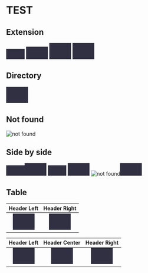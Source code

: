 # TEST

## Extension
<img src="test1.png" alt="png" width="50" height="28" fetchpriority="high">
<img src="test2.jpg" alt="jpg" width="59" height="34" loading="lazy">
<img src="test3.gif" alt="gif" width="59" height="44" loading="lazy">
<img src="test4.webp" alt="webp" width="59" height="44" loading="lazy">

## Directory
<img src="dir-test/test6.webp" alt="dir" width="59" height="44" loading="lazy">

## Not found
![not found](test11.png)

## Side by side
<img src="test1.png" alt="png" width="50" height="28" loading="lazy"><img src="test2.jpg" alt="jpg" width="59" height="34" loading="lazy">
<img src="test1.png" alt="png" width="50" height="28" loading="lazy"> <img src="test2.jpg" alt="jpg" width="59" height="34" loading="lazy">
![not found](test11.png)<img src="test2.jpg" alt="jpg" width="59" height="34" loading="lazy">

## Table
|Header Left|Header Right|
|:---:|:---:|
|<img src="test4.webp" alt="left" width="59" height="44" loading="lazy">|<img src="dir-test/test6.webp" alt="right" width="59" height="44" loading="lazy">|

|Header Left|Header Center|Header Right|
|:---:|:---:|:---:|
|<img src="test4.webp" alt="left" width="59" height="44" loading="lazy">|<img src="test3.gif" alt="gif" width="59" height="44" loading="lazy">|<img src="dir-test/test6.webp" alt="right" width="59" height="44" loading="lazy">|

